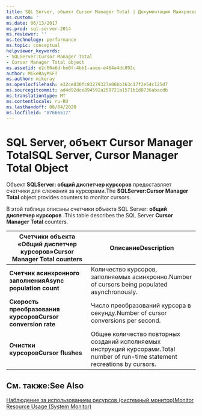 ```yaml
---
title: SQL Server, объект Cursor Manager Total | Документация Майкрософт
ms.custom: ''
ms.date: 06/13/2017
ms.prod: sql-server-2014
ms.reviewer: ''
ms.technology: performance
ms.topic: conceptual
helpviewer_keywords:
- SQLServer:Cursor Manager Total
- Cursor Manager Total object
ms.assetid: e2c60a6d-be6f-4bb1-aaee-e464a4dc892c
author: MikeRayMSFT
ms.author: mikeray
ms.openlocfilehash: e32ce830fc83279327e06bb363c17f2e54c125d7
ms.sourcegitcommit: ad4d92dce894592a259721a1571b1d8736abacdb
ms.translationtype: MT
ms.contentlocale: ru-RU
ms.lasthandoff: 08/04/2020
ms.locfileid: "87666517"
---
```

# <a name="sql-server-cursor-manager-total-object"></a><span data-ttu-id="4b472-102">SQL Server, объект Cursor Manager Total</span><span class="sxs-lookup"><span data-stu-id="4b472-102">SQL Server, Cursor Manager Total Object</span></span>
  <span data-ttu-id="4b472-103">Объект **SQLServer: общий диспетчер курсоров** предоставляет счетчики для слежения за курсорами.</span><span class="sxs-lookup"><span data-stu-id="4b472-103">The **SQLServer:Cursor Manager Total** object provides counters to monitor cursors.</span></span>  
  
 <span data-ttu-id="4b472-104">В этой таблице описаны счетчики объекта SQL Server: **общий диспетчер курсоров** .</span><span class="sxs-lookup"><span data-stu-id="4b472-104">This table describes the SQL Server **Cursor Manager Total** counters.</span></span>  
  
|<span data-ttu-id="4b472-105">Счетчики объекта «Общий диспетчер курсоров»</span><span class="sxs-lookup"><span data-stu-id="4b472-105">Cursor Manager Total counters</span></span>|<span data-ttu-id="4b472-106">Описание</span><span class="sxs-lookup"><span data-stu-id="4b472-106">Description</span></span>|  
|-----------------------------------|-----------------|  
|<span data-ttu-id="4b472-107">**Счетчик асинхронного заполнения**</span><span class="sxs-lookup"><span data-stu-id="4b472-107">**Async population count**</span></span>|<span data-ttu-id="4b472-108">Количество курсоров, заполняемых асинхронно.</span><span class="sxs-lookup"><span data-stu-id="4b472-108">Number of cursors being populated asynchronously.</span></span>|  
|<span data-ttu-id="4b472-109">**Скорость преобразования курсоров**</span><span class="sxs-lookup"><span data-stu-id="4b472-109">**Cursor conversion rate**</span></span>|<span data-ttu-id="4b472-110">Число преобразований курсора в секунду.</span><span class="sxs-lookup"><span data-stu-id="4b472-110">Number of cursor conversions per second.</span></span>|  
|<span data-ttu-id="4b472-111">**Очистки курсоров**</span><span class="sxs-lookup"><span data-stu-id="4b472-111">**Cursor flushes**</span></span>|<span data-ttu-id="4b472-112">Общее количество повторных созданий исполняемых инструкций курсорами.</span><span class="sxs-lookup"><span data-stu-id="4b472-112">Total number of run-time statement recreations by cursors.</span></span>|  
  
## <a name="see-also"></a><span data-ttu-id="4b472-113">См. также:</span><span class="sxs-lookup"><span data-stu-id="4b472-113">See Also</span></span>  
 [<span data-ttu-id="4b472-114">Наблюдение за использованием ресурсов (системный монитор)</span><span class="sxs-lookup"><span data-stu-id="4b472-114">Monitor Resource Usage &#40;System Monitor&#41;</span></span>](monitor-resource-usage-system-monitor.md)  
  
  
